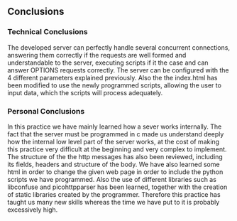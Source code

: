 ## Conclusions

### Technical Conclusions

The developed server can perfectly handle several concurrent connections, answering them correctly if the requests are well formed and
understandable to the server, executing scripts if it the case and can answer OPTIONS  requests correctly. The server can be configured with the 4 different parameters explained previously. Also the the index.html has been modified to use the newly programmed scripts, allowing the user to input data, which the scripts will process adequately.

### Personal Conclusions

In this practice we have mainly learned how a sever works internally. The fact that the server must be programmed in c made us understand deeply how
 the internal low level part of the server works, at the cost of making this practice very difficult at the beginning and very complex to implement.
  The structure of the the http messages has also been reviewed, including its fields, headers and structure of the body. We have also learned some
  html in order to change the given web page in order to include the python scripts we have programmed. Also the use of different libraries such as
  libconfuse and picohttpparser has been learned, together with the creation of static libraries created by the
programmer. Therefore this practice has taught us many new skills whereas the time we have put to it is probably excessively high.

